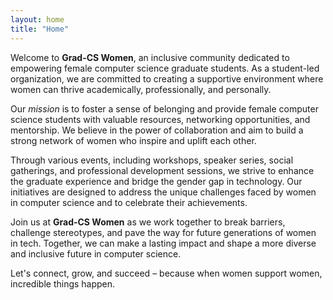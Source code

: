 ```yaml
---
layout: home
title: "Home"
---
```


Welcome to **Grad-CS Women**, an inclusive community dedicated to empowering female computer science graduate students. As a student-led organization, we are committed to creating a supportive environment where women can thrive academically, professionally, and personally.

Our *mission* is to foster a sense of belonging and provide female computer science students with valuable resources, networking opportunities, and mentorship. We believe in the power of collaboration and aim to build a strong network of women who inspire and uplift each other.

Through various events, including workshops, speaker series, social gatherings, and professional development sessions, we strive to enhance the graduate experience and bridge the gender gap in technology. Our initiatives are designed to address the unique challenges faced by women in computer science and to celebrate their achievements.

Join us at **Grad-CS Women** as we work together to break barriers, challenge stereotypes, and pave the way for future generations of women in tech. Together, we can make a lasting impact and shape a more diverse and inclusive future in computer science.

Let's connect, grow, and succeed – because when women support women, incredible things happen.
